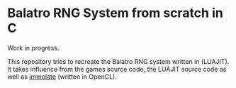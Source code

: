 # Balatro RNG System from scratch in C

Work in progress.

This repository tries to recreate the Balatro RNG system written in (LUAJIT). It takes influence from the games source code, the LUAJIT source code as well as [immolate](https://github.com/MathIsFun0/Immolate) (written in OpenCL).
